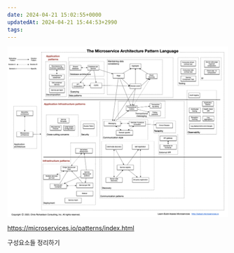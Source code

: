 ```yaml
---
date: 2024-04-21 15:02:55+0000
updatedAt: 2024-04-21 15:44:53+2990
tags: 
---
```

![Pasted image 20231104223236](real-resource-image/Pasted%20image%2020231104223236.png)

https://microservices.io/patterns/index.html

구성요소들 정리하기